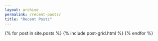 ```yaml
---
layout: archive
permalink: /recent-posts/
title: "Recent Posts"
---
```


<div class="tiles">
{% for post in site.posts %}
	{% include post-grid.html %}
{% endfor %}
</div><!-- /.tiles -->
